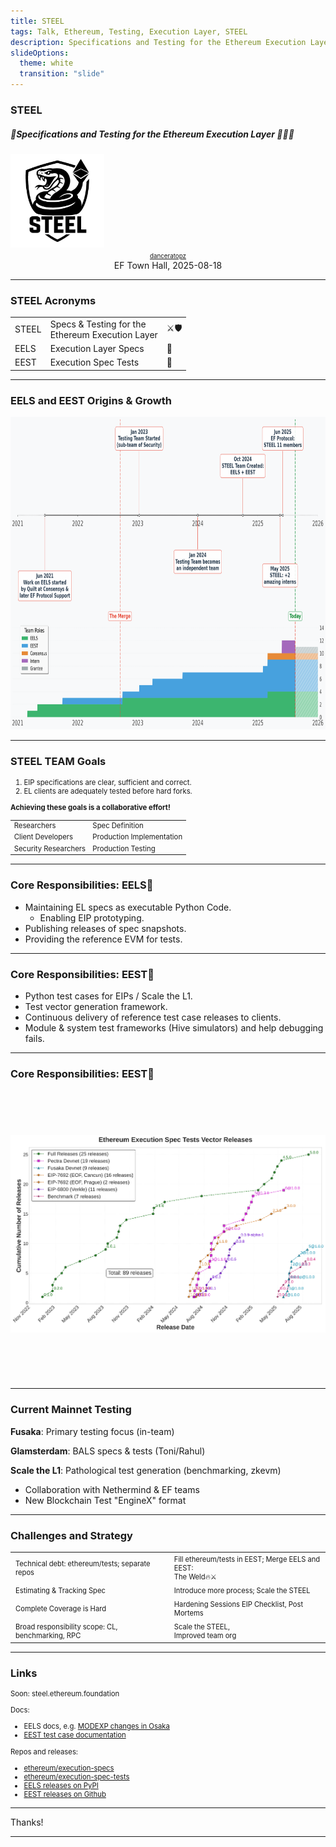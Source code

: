 ```yaml
---
title: STEEL
tags: Talk, Ethereum, Testing, Execution Layer, STEEL
description: Specifications and Testing for the Ethereum Execution Layer for the EF Town Hall, August, 2025
slideOptions:
  theme: white
  transition: "slide"
---
```


### STEEL

<style>
.reveal .slides > section > section {
  text-align:left;
}
p {
  text-align: left;
}
h1, h2, h3, h4, h5, h6 {
  text-align: left;
}
/* Center align only the first slide content */
.reveal .slides > section:first-child h1,
.reveal .slides > section:first-child h2,
.reveal .slides > section:first-child h3,
.reveal .slides > section:first-child h4,
.reveal .slides > section:first-child h5,
.reveal .slides > section:first-child h6 {
  text-align: center;
}
.footer {
  position: fixed;
  bottom: 10px;
  left: 10px;
  right: 10px;
  font-size: 12px;
  color: #666;
  text-align: center;
  z-index: 1000;
}
.columns {
  display: flex;
  align-items: flex-start;
}
.column {
  flex: 1;
  margin: 0 20px;
}
.small-table table {
  font-size: 0.8em;
}
.small-table td, .small-table th {
  padding: 4px 8px;
}
.small-slide {
  font-size: 0.9em;
}
.small-slide p, .small-slide li, .small-slide td, .small-slide th {
  font-size: 0.9em;
}
.small-table table {
  font-size: 0.8em;
}
.small-table td, .small-table th {
  padding: 4px 8px;
}
</style>

##### 🐍Specifications and Testing for the Ethereum Execution Layer 📐🧪🐍

<img src="https://github.com/ethsteel/presentations/blob/3f2df68762bef84dcb3cefc0b1911c83a3717211/2025-08-18_ef-town-hall/img/steel_logo.png?raw=true" height=150 alignment="center">

<div style="text-align: center">
    <a style="font-size: 0.70em" href="https://github.com/danceratopz/">danceratopz</a><br/>
    EF Town Hall, 2025-08-18
</div>

---

### STEEL Acronyms

|       |                                                      |      |
| ----- | ---------------------------------------------------- | ---- |
| STEEL | Specs & Testing for the <br>Ethereum Execution Layer | ⚔️🛡️ |
| EELS  | Execution Layer Specs                                | 📐   |
| EEST  | Execution Spec Tests                                 | 🧪   |

---

### EELS and EEST Origins & Growth

<div style="text-align: center">
<img src="https://github.com/ethsteel/presentations/blob/3f2df68762bef84dcb3cefc0b1911c83a3717211/2025-08-18_ef-town-hall/img/timeline_with_histogram.png?raw=true" height="500" alt="STEEL Team Timeline">
</div>

---

### STEEL TEAM Goals

<div class="small-slide">

1. EIP specifications are clear, sufficient and correct.
2. EL clients are adequately tested before hard forks.

<div style="margin-top: 0.5.em;"></div>

**Achieving these goals is a collaborative effort!**

|                      |                           |
| -------------------- | ------------------------- |
| Researchers          | Spec Definition           |
| Client Developers    | Production Implementation |
| Security Researchers | Production Testing        |

</div>

---

### Core Responsibilities: EELS📐

- Maintaining EL specs as executable Python Code.
  - Enabling EIP prototyping.
- Publishing releases of spec snapshots.
- Providing the reference EVM for tests.

---

### Core Responsibilities: EEST🧪

- Python test cases for EIPs / Scale the L1.
- Test vector generation framework.
- Continuous delivery of reference test case releases to clients.
- Module & system test frameworks (Hive simulators) and help debugging fails.

---

### Core Responsibilities: EEST🧪

<img src="https://github.com/ethsteel/presentations/blob/3f2df68762bef84dcb3cefc0b1911c83a3717211/2025-08-18_ef-town-hall/img/eest_releases_timeline_light_hires.png?raw=true" height="460" style="object-fit: contain; max-width: 100%;" alt="EEST Release Timeline">

---

### Current Mainnet Testing

**Fusaka**: Primary testing focus (in-team)

**Glamsterdam**: BALS specs & tests (Toni/Rahul)

**Scale the L1**: Pathological test generation (benchmarking, zkevm)

- Collaboration with Nethermind & EF teams
- New Blockchain Test "EngineX" format

---

### Challenges and Strategy

<div class="small-table">

|                                                   |                                                   |
| ------------------------------------------------- | ------------------------------------------------- |
| Technical debt: ethereum/tests; separate repos    | Fill ethereum/tests in EEST; Merge EELS and EEST:<br/>The Weld🔥⚔️ |
| Estimating & Tracking Spec                        | Introduce more process; Scale the STEEL           |
| Complete Coverage is Hard                         | Hardening Sessions EIP Checklist, Post Mortems    |
| Broad responsibility scope: CL, benchmarking, RPC | Scale the STEEL,<br/>Improved team org            |

</div>

---

### Links

<div class="small-slide">

Soon: steel.ethereum.foundation

Docs:

- EELS docs, e.g. [MODEXP changes in Osaka](https://ethereum.github.io/execution-specs/diffs/prague/osaka/vm/precompiled_contracts/modexp.py.html)
- [EEST test case documentation](https://ethereum.github.io/execution-spec-tests/main/tests)

Repos and releases:

- [ethereum/execution-specs](https://github.com/ethereum/execution-specs)
- [ethereum/execution-spec-tests](https://github.com/ethereum/execution-spec-tests)
- [EELS releases on PyPI](https://pypi.org/project/ethereum-execution/)
- [EEST releases on Github](https://github.com/ethereum/execution-spec-tests/releases)

</div>

---

Thanks!

---
  